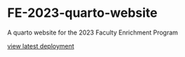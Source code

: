 # FE-2023-quarto-website
A quarto website for the 2023 Faculty Enrichment Program

[view latest deployment](https://mohamedsillahkanu.github.io/snt-library/)
